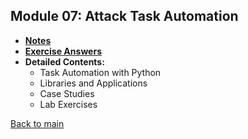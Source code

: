 ## Module 07: Attack Task Automation

- **[Notes](notes.md)**
- **[Exercise Answers](exercises/README.md)**
- **Detailed Contents:**
  - Task Automation with Python
  - Libraries and Applications
  - Case Studies
  - Lab Exercises

[Back to main](https://github.com/rot0xd/SecurityTube-Python-Scripting-Expert/blob/master/README.md)
